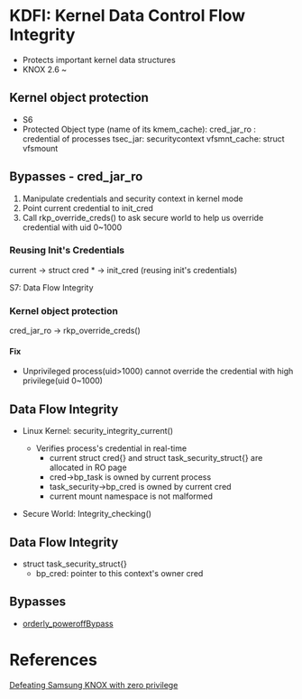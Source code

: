# KDFI: Kernel Data Control Flow Integrity
  * Protects important kernel data structures
  * KNOX 2.6 ~

## Kernel object protection

* S6
* Protected Object type (name of its kmem_cache):
   cred_jar_ro : credential of processes
   tsec_jar: securitycontext
   vfsmnt_cache: struct vfsmount

## Bypasses - cred_jar_ro

1. Manipulate credentials and security context in kernel mode
2. Point current credential to init_cred
3. Call rkp_override_creds() to ask secure world to help us override credential with uid 0~1000

### Reusing Init's Credentials

current -> struct cred * -> init_cred (reusing init's credentials)

S7: Data Flow Integrity

### Kernel object protection
   cred_jar_ro -> rkp_override_creds()
   
#### Fix

* Unprivileged process(uid>1000) cannot override the credential with high privilege(uid 0~1000)

## Data Flow Integrity

* Linux Kernel: security_integrity_current()
   * Verifies process's credential in real-time
     * current struct cred{} and struct task_security_struct{} are allocated in RO page
     * cred->bp_task is owned by current process
     * task_security->bp_cred is owned by current cred
     * current mount namespace is not malformed

* Secure World: Integrity_checking()

## Data Flow Integrity
* struct task_security_struct{}
   * bp_cred: pointer to this context's owner cred

## Bypasses
* [orderly_poweroff​ Bypass](KernelToUser.md#orderly_poweroff-bypass)

# References

[Defeating Samsung KNOX
with zero privilege](https://www.blackhat.com/docs/us-17/thursday/us-17-Shen-Defeating-Samsung-KNOX-With-Zero-Privilege-wp.pdf)
